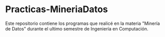 # Practicas-MineriaDatos
Este repositorio contiene los programas que realicé en la materia "Minería de Datos" durante el ultimo semestre de Ingeniería en Computación.
